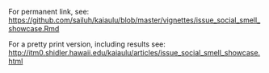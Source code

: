 For permanent link, see: https://github.com/sailuh/kaiaulu/blob/master/vignettes/issue_social_smell_showcase.Rmd

For a pretty print version, including results see: http://itm0.shidler.hawaii.edu/kaiaulu/articles/issue_social_smell_showcase.html
